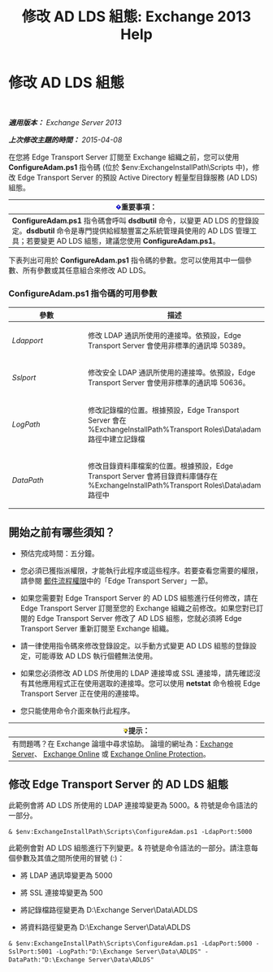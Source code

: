 ﻿---
title: '修改 AD LDS 組態: Exchange 2013 Help'
TOCTitle: 修改 AD LDS 組態
ms:assetid: 381f582c-15ec-43bc-b674-5399fad72c97
ms:mtpsurl: https://technet.microsoft.com/zh-tw/library/Aa997269(v=EXCHG.150)
ms:contentKeyID: 61180450
ms.date: 05/21/2018
mtps_version: v=EXCHG.150
ms.translationtype: MT
---

# 修改 AD LDS 組態

 

_**適用版本：** Exchange Server 2013_

_**上次修改主題的時間：** 2015-04-08_

在您將 Edge Transport Server 訂閱至 Exchange 組織之前，您可以使用 **ConfigureAdam.ps1** 指令碼 (位於 $env:ExchangeInstallPath\\Scripts 中)，修改 Edge Transport Server 的預設 Active Directory 輕量型目錄服務 (AD LDS) 組態。

<table>
<thead>
<tr class="header">
<th><img src="images/Bb124558.important(EXCHG.150).gif" title="重要事項" alt="重要事項" />重要事項：</th>
</tr>
</thead>
<tbody>
<tr class="odd">
<td><strong>ConfigureAdam.ps1</strong> 指令碼會呼叫 <strong>dsdbutil</strong> 命令，以變更 AD LDS 的登錄設定。<strong>dsdbutil</strong> 命令是專門提供給經驗豐富之系統管理員使用的 AD LDS 管理工具；若要變更 AD LDS 組態，建議您使用 <strong>ConfigureAdam.ps1</strong>。</td>
</tr>
</tbody>
</table>


下表列出可用於 **ConfigureAdam.ps1** 指令碼的參數。您可以使用其中一個參數、所有參數或其任意組合來修改 AD LDS。

### ConfigureAdam.ps1 指令碼的可用參數

<table>
<colgroup>
<col style="width: 50%" />
<col style="width: 50%" />
</colgroup>
<thead>
<tr class="header">
<th>參數</th>
<th>描述</th>
</tr>
</thead>
<tbody>
<tr class="odd">
<td><p><em>Ldapport</em></p></td>
<td><p>修改 LDAP 通訊所使用的連接埠。依預設，Edge Transport Server 會使用非標準的通訊埠 50389。</p></td>
</tr>
<tr class="even">
<td><p><em>Sslport</em></p></td>
<td><p>修改安全 LDAP 通訊所使用的連接埠。依預設，Edge Transport Server 會使用非標準的通訊埠 50636。</p></td>
</tr>
<tr class="odd">
<td><p><em>LogPath</em></p></td>
<td><p>修改記錄檔的位置。根據預設，Edge Transport Server 會在 %ExchangeInstallPath%Transport Roles\Data\adam 路徑中建立記錄檔</p></td>
</tr>
<tr class="even">
<td><p><em>DataPath</em></p></td>
<td><p>修改目錄資料庫檔案的位置。根據預設，Edge Transport Server 會將目錄資料庫儲存在 %ExchangeInstallPath%Transport Roles\Data\adam 路徑中</p></td>
</tr>
</tbody>
</table>


## 開始之前有哪些須知？

  - 預估完成時間：五分鐘。

  - 您必須已獲指派權限，才能執行此程序或這些程序。若要查看您需要的權限，請參閱 [郵件流程權限](mail-flow-permissions-exchange-2013-help.md)中的「Edge Transport Server」一節。

  - 如果您需要對 Edge Transport Server 的 AD LDS 組態進行任何修改，請在 Edge Transport Server 訂閱至您的 Exchange 組織之前修改。如果您對已訂閱的 Edge Transport Server 修改了 AD LDS 組態，您就必須將 Edge Transport Server 重新訂閱至 Exchange 組織。

  - 請一律使用指令碼來修改登錄設定。以手動方式變更 AD LDS 組態的登錄設定，可能導致 AD LDS 執行個體無法使用。

  - 如果您必須修改 AD LDS 所使用的 LDAP 連接埠或 SSL 連接埠，請先確認沒有其他應用程式正在使用選取的連接埠。您可以使用 **netstat** 命令檢視 Edge Transport Server 正在使用的連接埠。

  - 您只能使用命令介面來執行此程序。

<table>
<thead>
<tr class="header">
<th><img src="images/Bb124558.tip(EXCHG.150).gif" title="提示" alt="提示" />提示：</th>
</tr>
</thead>
<tbody>
<tr class="odd">
<td>有問題嗎？在 Exchange 論壇中尋求協助。 論壇的網址為：<a href="https://go.microsoft.com/fwlink/p/?linkid=60612">Exchange Server</a>、 <a href="https://go.microsoft.com/fwlink/p/?linkid=267542">Exchange Online</a> 或 <a href="https://go.microsoft.com/fwlink/p/?linkid=285351">Exchange Online Protection</a>。</td>
</tr>
</tbody>
</table>


## 修改 Edge Transport Server 的 AD LDS 組態

此範例會將 AD LDS 所使用的 LDAP 連接埠變更為 5000。& 符號是命令語法的一部分。

    & $env:ExchangeInstallPath\Scripts\ConfigureAdam.ps1 -LdapPort:5000

此範例會對 AD LDS 組態進行下列變更。& 符號是命令語法的一部分。請注意每個參數及其值之間所使用的冒號 (:)：

  - 將 LDAP 通訊埠變更為 5000

  - 將 SSL 連接埠變更為 500

  - 將記錄檔路徑變更為 D:\\Exchange Server\\Data\\ADLDS

  - 將資料路徑變更為 D:\\Exchange Server\\Data\\ADLDS

<!-- end list -->

    & $env:ExchangeInstallPath\Scripts\ConfigureAdam.ps1 -LdapPort:5000 -SslPort:5001 -LogPath:"D:\Exchange Server\Data\ADLDS" -DataPath:"D:\Exchange Server\Data\ADLDS"

